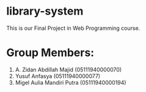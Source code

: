 # library-system

This is our Final Project in Web Programming course.

# Group Members:
1. A. Zidan Abdillah Majid (05111940000070)
2. Yusuf Anfasya (05111940000077)
3. Migel Aulia Mandiri Putra (05111940000194)
